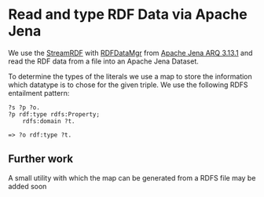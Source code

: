 # Read and type RDF Data via Apache Jena
We use the [StreamRDF](https://jena.apache.org/documentation/javadoc/arq/org/apache/jena/riot/system/StreamRDF.html)
with [RDFDataMgr](https://jena.apache.org/documentation/javadoc/arq/org/apache/jena/riot/RDFDataMgr.html)
from [Apache Jena ARQ 3.13.1](https://mvnrepository.com/artifact/org.apache.jena/jena-arq/3.13.1) and
read the RDF data from a file into an Apache Jena Dataset.

To determine the types of the literals we use a map to store the information which datatype is to chose for the given triple.
We use the following RDFS entailment pattern:

```
?s ?p ?o.
?p rdf:type rdfs:Property;
    rdfs:domain ?t.
    
=> ?o rdf:type ?t.
```

## Further work
A small utility with which the map can be generated from a RDFS file may be added soon